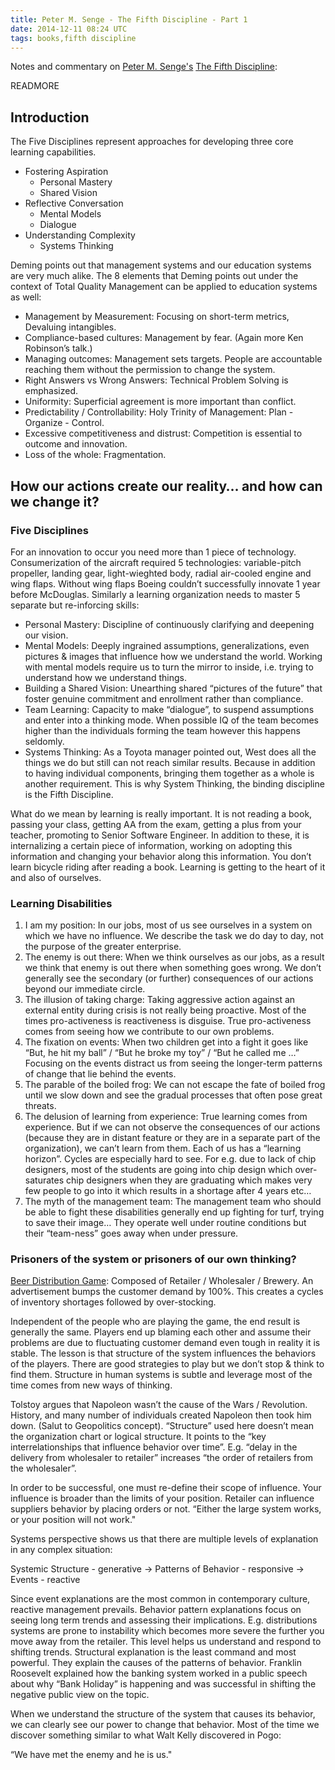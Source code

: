 ```yaml
---
title: Peter M. Senge - The Fifth Discipline - Part 1
date: 2014-12-11 08:24 UTC
tags: books,fifth discipline
---
```


Notes and commentary on [Peter M. Senge's](http://en.wikipedia.org/wiki/Peter_Senge) [The Fifth Discipline](http://www.amazon.com/The-Fifth-Discipline-Practice-Organization/dp/0553456342):

READMORE

## Introduction

The Five Disciplines represent approaches for developing three core learning capabilities.

* Fostering Aspiration
  * Personal Mastery
  * Shared Vision
* Reflective Conversation
  * Mental Models
  * Dialogue
* Understanding Complexity
  * Systems Thinking

Deming points out that management systems and our education systems are very much alike. The 8 elements that Deming points out under the context of Total Quality Management can be applied to education systems as well:

* Management by Measurement: Focusing on short-term metrics, Devaluing intangibles.
* Compliance-based cultures: Management by fear. (Again more Ken Robinson’s talk.)
* Managing outcomes: Management sets targets. People are accountable reaching them without the permission to change the system.
* Right Answers vs Wrong Answers: Technical Problem Solving is emphasized.
* Uniformity: Superficial agreement is more important than conflict.
* Predictability / Controllability: Holy Trinity of Management: Plan - Organize - Control.
* Excessive competitiveness and distrust: Competition is essential to outcome and innovation.
* Loss of the whole: Fragmentation.

## How our actions create our reality… and how can we change it?

### Five Disciplines

For an innovation to occur you need more than 1 piece of technology. Consumerization of the aircraft required 5 technologies: variable-pitch propeller, landing gear, light-wieghted body, radial air-cooled engine and wing flaps. Without wing flaps Boeing couldn’t successfully innovate 1 year before McDouglas. Similarly a learning organization needs to master 5 separate but re-inforcing skills:

* Personal Mastery: Discipline of continuously clarifying and deepening our vision.
* Mental Models: Deeply ingrained assumptions, generalizations, even pictures & images that influence how we understand the world. Working with mental models require us to turn the mirror to inside, i.e. trying to understand how we understand things.
* Building a Shared Vision: Unearthing shared “pictures of the future” that foster genuine commitment and enrollment rather than compliance.
* Team Learning: Capacity to make “dialogue”, to suspend assumptions and enter into a thinking mode. When possible IQ of the team becomes higher than the individuals forming the team however this happens seldomly.
* Systems Thinking: As a Toyota manager pointed out, West does all the things we do but still can not reach similar results. Because in addition to having individual components, bringing them together as a whole is another requirement. This is why System Thinking, the binding discipline is the Fifth Discipline.

What do we mean by learning is really important. It is not reading a book, passing your class, getting AA from the exam, getting a plus from your teacher, promoting to Senior Software Engineer. In addition to these, it is internalizing a certain piece of information, working on adopting this information and changing your behavior along this information. You don’t learn bicycle riding after reading a book. Learning is getting to the heart of it and also of ourselves.

### Learning Disabilities

1. I am my position: In our jobs, most of us see ourselves in a system on which we have no influence. We describe the task we do day to day, not the purpose of the greater enterprise.
2. The enemy is out there: When we think ourselves as our jobs, as a result we think that enemy is out there when something goes wrong. We don’t generally see the secondary (or further) consequences of our actions beyond our immediate circle.
3. The illusion of taking charge: Taking aggressive action against an external entity during crisis is not really being proactive. Most of the times pro-activeness is reactiveness is disguise. True pro-activeness comes from seeing how we contribute to our own problems.
4. The fixation on events: When two children get into a fight it goes like “But, he hit my ball” / “But he broke my toy” / “But he called me …” Focusing on the events distract us from seeing the longer-term patterns of change that lie behind the events.
5. The parable of the boiled frog: We can not escape the fate of boiled frog until we slow down and see the gradual processes that often pose great threats.
6. The delusion of learning from experience: True learning comes from experience. But if we can not observe the consequences of our actions (because they are in distant feature or they are in a separate part of the organization), we can’t learn from them. Each of us has a “learning horizon”. Cycles are especially hard to see. For e.g. due to lack of chip designers, most of the students are going into chip design which over-saturates chip designers when they are graduating which makes very few people to go into it which results in a shortage after 4 years etc…
7. The myth of the management team: The management team who should be able to fight these disabilities generally end up fighting for turf, trying to save their image… They operate well under routine conditions but their “team-ness” goes away when under pressure.

### Prisoners of the system or prisoners of our own thinking?

[Beer Distribution Game](http://en.wikipedia.org/wiki/Beer_distribution_game): Composed of Retailer / Wholesaler / Brewery. An advertisement bumps the customer demand by 100%. This creates a cycles of inventory shortages followed by over-stocking.

Independent of the people who are playing the game, the end result is generally the same. Players end up blaming each other and assume their problems are due to fluctuating customer demand even tough in reality it is stable. The lesson is that structure of the system influences the behaviors of the players. There are good strategies to play but we don’t stop & think to find them. Structure in human systems is subtle and leverage most of the time comes from new ways of thinking.

Tolstoy argues that Napoleon wasn’t the cause of the Wars / Revolution. History, and many number of individuals created Napoleon then took him down. (Salut to Geopolitics concept). “Structure” used here doesn’t mean the organization chart or logical structure. It points to the “key interrelationships that influence behavior over time”. E.g. “delay in the delivery from wholesaler to retailer” increases “the order of retailers from the wholesaler”.

In order to be successful, one must re-define their scope of influence. Your influence is broader than the limits of your position. Retailer can influence suppliers behavior by placing orders or not. “Either the large system works, or your position will not work."

Systems perspective shows us that there are multiple levels of explanation in any complex situation:

Systemic Structure - generative -> Patterns of Behavior - responsive -> Events - reactive

Since event explanations are the most common in contemporary culture, reactive management prevails. Behavior pattern explanations focus on seeing long term trends and assessing their implications. E.g. distributions systems are prone to instability which becomes more severe the further you move away from the retailer. This level helps us understand and respond to shifting trends. Structural explanation is the least command and most powerful. They explain the causes of the patterns of behavior. Franklin Roosevelt explained how the banking system worked in a public speech about why “Bank Holiday” is happening and was successful in shifting the negative public view on the topic.

When we understand the structure of the system that causes its behavior, we can clearly see our power to change that behavior. Most of the time we discover something similar to what Walt Kelly discovered in Pogo:

“We have met the enemy and he is us."
